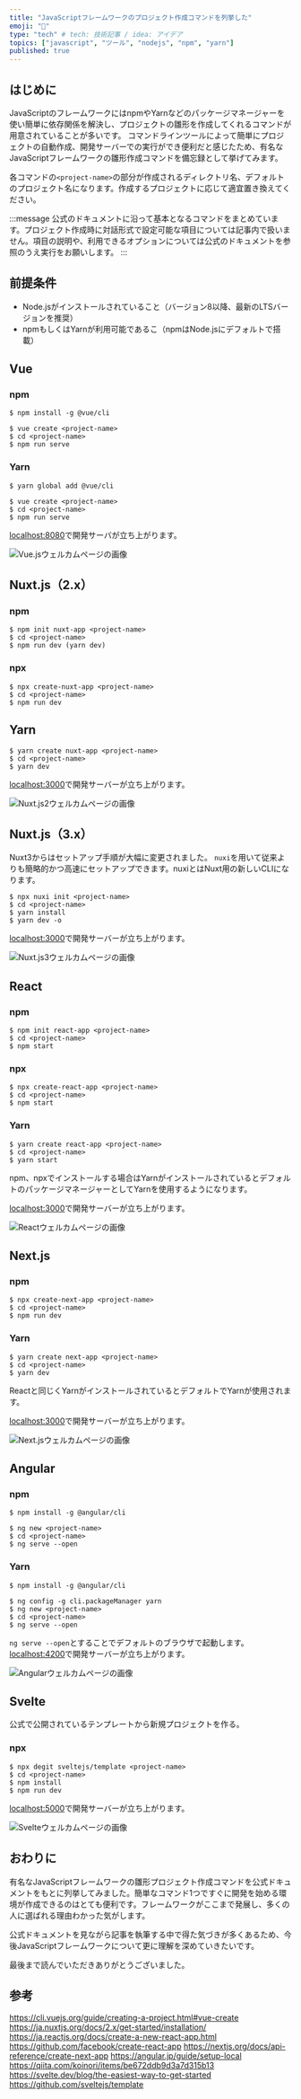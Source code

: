 ```yaml
---
title: "JavaScriptフレームワークのプロジェクト作成コマンドを列挙した"
emoji: "🔧"
type: "tech" # tech: 技術記事 / idea: アイデア
topics: ["javascript", "ツール", "nodejs", "npm", "yarn"]
published: true
---
```


## はじめに

JavaScriptのフレームワークにはnpmやYarnなどのパッケージマネージャーを使い簡単に依存関係を解決し、プロジェクトの雛形を作成してくれるコマンドが用意されていることが多いです。
コマンドラインツールによって簡単にプロジェクトの自動作成、開発サーバーでの実行ができ便利だと感じたため、有名なJavaScriptフレームワークの雛形作成コマンドを備忘録として挙げてみます。

各コマンドの`<project-name>`の部分が作成されるディレクトリ名、デフォルトのプロジェクト名になります。作成するプロジェクトに応じて適宜置き換えてください。

:::message
公式のドキュメントに沿って基本となるコマンドをまとめています。プロジェクト作成時に対話形式で設定可能な項目については記事内で扱いません。項目の説明や、利用できるオプションについては公式のドキュメントを参照のうえ実行をお願いします。
:::

## 前提条件

- Node.jsがインストールされていること（バージョン8以降、最新のLTSバージョンを推奨）
- npmもしくはYarnが利用可能であるこ（npmはNode.jsにデフォルトで搭載）

## Vue

### npm

```shell
$ npm install -g @vue/cli

$ vue create <project-name>
$ cd <project-name>
$ npm run serve
```

### Yarn

```shell
$ yarn global add @vue/cli

$ vue create <project-name>
$ cd <project-name>
$ npm run serve
```

[localhost:8080](http://localhost:8080)で開発サーバが立ち上がります。

![Vue.jsウェルカムページの画像](/images/js-gettingstarted/image01.png)

## Nuxt.js（2.x）

### npm

```shell
$ npm init nuxt-app <project-name>
$ cd <project-name>
$ npm run dev (yarn dev)
```

### npx

```shell
$ npx create-nuxt-app <project-name>
$ cd <project-name>
$ npm run dev
```

## Yarn

```shell
$ yarn create nuxt-app <project-name>
$ cd <project-name>
$ yarn dev
```

[localhost:3000](http://localhost:3000)で開発サーバーが立ち上がります。

![Nuxt.js2ウェルカムページの画像](/images/js-gettingstarted/image02.png)

## Nuxt.js（3.x）

Nuxt3からはセットアップ手順が大幅に変更されました。
`nuxi`を用いて従来よりも簡略的かつ高速にセットアップできます。nuxiとはNuxt用の新しいCLIになります。

```shell
$ npx nuxi init <project-name>
$ cd <project-name>
$ yarn install
$ yarn dev -o
```

[localhost:3000](http://localhost:3000)で開発サーバーが立ち上がります。

![Nuxt.js3ウェルカムページの画像](/images/js-gettingstarted/image02_2.png)

## React

### npm

```shell
$ npm init react-app <project-name>
$ cd <project-name>
$ npm start
```

### npx

```shell
$ npx create-react-app <project-name>
$ cd <project-name>
$ npm start
```

### Yarn

```shell
$ yarn create react-app <project-name>
$ cd <project-name>
$ yarn start
```

npm、npxでインストールする場合はYarnがインストールされているとデフォルトのパッケージマネージャーとしてYarnを使用するようになります。

[localhost:3000](http://localhost:3000)で開発サーバーが立ち上がります。

![Reactウェルカムページの画像](/images/js-gettingstarted/image03.png)

## Next.js

### npm

```shell
$ npx create-next-app <project-name>
$ cd <project-name>
$ npm run dev
```

### Yarn

```shell
$ yarn create next-app <project-name>
$ cd <project-name>
$ yarn dev
```

Reactと同じくYarnがインストールされているとデフォルトでYarnが使用されます。

[localhost:3000](http://localhost:3000)で開発サーバーが立ち上がります。

![Next.jsウェルカムページの画像](/images/js-gettingstarted/image04.png)

## Angular

### npm

```shell
$ npm install -g @angular/cli

$ ng new <project-name>
$ cd <project-name>
$ ng serve --open
```

### Yarn

```shell
$ npm install -g @angular/cli

$ ng config -g cli.packageManager yarn
$ ng new <project-name>
$ cd <project-name>
$ ng serve --open
```

`ng serve --open`とすることでデフォルトのブラウザで起動します。
[localhost:4200](http://localhost:4200)で開発サーバーが立ち上がります。

![Angularウェルカムページの画像](/images/js-gettingstarted/image05.png)

## Svelte

公式で公開されているテンプレートから新規プロジェクトを作る。

### npx

```shell
$ npx degit sveltejs/template <project-name>
$ cd <project-name>
$ npm install
$ npm run dev
```

[localhost:5000](http://localhost:5000)で開発サーバーが立ち上がります。

![Svelteウェルカムページの画像](/images/js-gettingstarted/image06.png)

## おわりに

有名なJavaScriptフレームワークの雛形プロジェクト作成コマンドを公式ドキュメントをもとに列挙してみました。簡単なコマンド1つですぐに開発を始める環境が作成できるのはとても便利です。フレームワークがここまで発展し、多くの人に選ばれる理由わかった気がします。

公式ドキュメントを見ながら記事を執筆する中で得た気づきが多くあるため、今後JavaScriptフレームワークについて更に理解を深めていきたいです。

最後まで読んでいただきありがとうございました。

## 参考

https://cli.vuejs.org/guide/creating-a-project.html#vue-create
https://ja.nuxtjs.org/docs/2.x/get-started/installation/
https://ja.reactjs.org/docs/create-a-new-react-app.html
https://github.com/facebook/create-react-app
https://nextjs.org/docs/api-reference/create-next-app
https://angular.jp/guide/setup-local
https://qiita.com/koinori/items/be672ddb9d3a7d315b13
https://svelte.dev/blog/the-easiest-way-to-get-started
https://github.com/sveltejs/template
